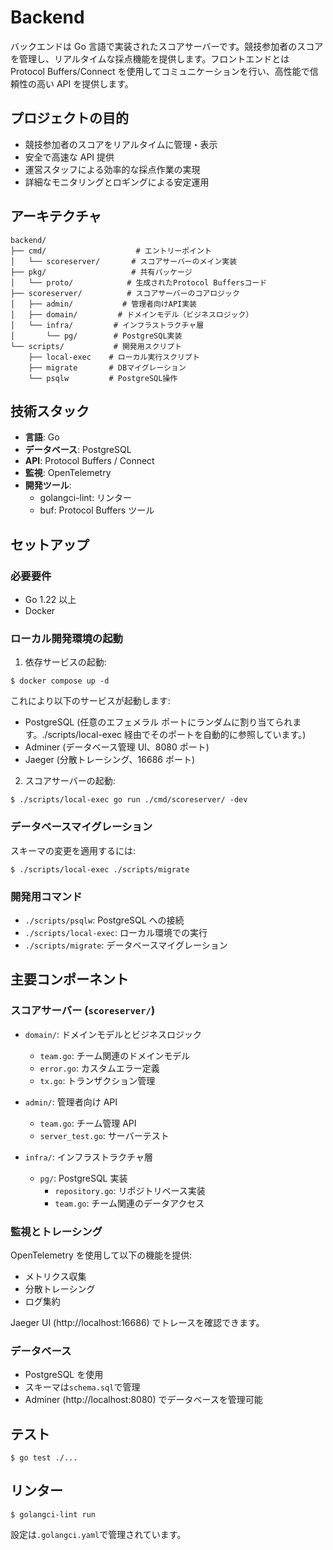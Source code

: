 # Backend

バックエンドは Go 言語で実装されたスコアサーバーです。競技参加者のスコアを管理し、リアルタイムな採点機能を提供します。フロントエンドとは Protocol Buffers/Connect を使用してコミュニケーションを行い、高性能で信頼性の高い API を提供します。

## プロジェクトの目的

- 競技参加者のスコアをリアルタイムに管理・表示
- 安全で高速な API 提供
- 運営スタッフによる効率的な採点作業の実現
- 詳細なモニタリングとロギングによる安定運用

## アーキテクチャ

```
backend/
├── cmd/                    # エントリーポイント
│   └── scoreserver/       # スコアサーバーのメイン実装
├── pkg/                   # 共有パッケージ
│   └── proto/            # 生成されたProtocol Buffersコード
├── scoreserver/          # スコアサーバーのコアロジック
│   ├── admin/           # 管理者向けAPI実装
│   ├── domain/         # ドメインモデル（ビジネスロジック）
│   └── infra/         # インフラストラクチャ層
│       └── pg/        # PostgreSQL実装
└── scripts/           # 開発用スクリプト
    ├── local-exec    # ローカル実行スクリプト
    ├── migrate       # DBマイグレーション
    └── psqlw         # PostgreSQL操作
```

## 技術スタック

- **言語**: Go
- **データベース**: PostgreSQL
- **API**: Protocol Buffers / Connect
- **監視**: OpenTelemetry
- **開発ツール**:
  - golangci-lint: リンター
  - buf: Protocol Buffers ツール

## セットアップ

### 必要要件

- Go 1.22 以上
- Docker

### ローカル開発環境の起動

1. 依存サービスの起動:

```console
$ docker compose up -d
```

これにより以下のサービスが起動します:

- PostgreSQL (任意のエフェメラル ポートにランダムに割り当てられます。./scripts/local-exec 経由でそのポートを自動的に参照しています。)
- Adminer (データベース管理 UI、8080 ポート)
- Jaeger (分散トレーシング、16686 ポート)

2. スコアサーバーの起動:

```console
$ ./scripts/local-exec go run ./cmd/scoreserver/ -dev
```

### データベースマイグレーション

スキーマの変更を適用するには:

```console
$ ./scripts/local-exec ./scripts/migrate
```

### 開発用コマンド

- `./scripts/psqlw`: PostgreSQL への接続
- `./scripts/local-exec`: ローカル環境での実行
- `./scripts/migrate`: データベースマイグレーション

## 主要コンポーネント

### スコアサーバー (`scoreserver/`)

- `domain/`: ドメインモデルとビジネスロジック

  - `team.go`: チーム関連のドメインモデル
  - `error.go`: カスタムエラー定義
  - `tx.go`: トランザクション管理

- `admin/`: 管理者向け API

  - `team.go`: チーム管理 API
  - `server_test.go`: サーバーテスト

- `infra/`: インフラストラクチャ層
  - `pg/`: PostgreSQL 実装
    - `repository.go`: リポジトリベース実装
    - `team.go`: チーム関連のデータアクセス

### 監視とトレーシング

OpenTelemetry を使用して以下の機能を提供:

- メトリクス収集
- 分散トレーシング
- ログ集約

Jaeger UI (http://localhost:16686) でトレースを確認できます。

### データベース

- PostgreSQL を使用
- スキーマは`schema.sql`で管理
- Adminer (http://localhost:8080) でデータベースを管理可能

## テスト

```console
$ go test ./...
```

## リンター

```console
$ golangci-lint run
```

設定は`.golangci.yaml`で管理されています。

